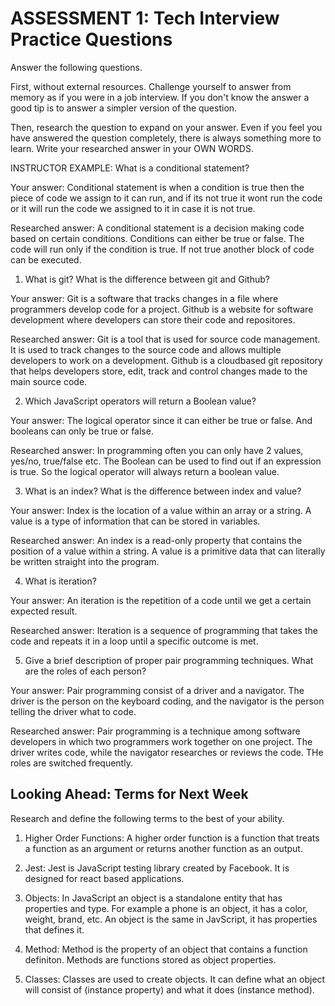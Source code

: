 # ASSESSMENT 1: Tech Interview Practice Questions

Answer the following questions.

First, without external resources. Challenge yourself to answer from memory as if you were in a job interview. If you don't know the answer a good tip is to answer a simpler version of the question.

Then, research the question to expand on your answer. Even if you feel you have answered the question completely, there is always something more to learn. Write your researched answer in your OWN WORDS.

INSTRUCTOR EXAMPLE: What is a conditional statement?

Your answer: Conditional statement is when a condition is true then the piece of code we assign to it can run, and if its not true it wont run the code or it will run the code we assigned to it in case it is not true. 

Researched answer: A conditional statement is a decision making code based on certain conditions. Conditions can either be true or false. The code will run only if the condition is true. If not true another block of code can be executed.

1. What is git? What is the difference between git and Github?

Your answer: Git is a software that tracks changes in a file where programmers develop code for a project. 
Github is a website for software development where developers can store their code and repositores. 

Researched answer: Git is a tool that is used for source code management. It is used to track changes to the source code and allows multiple developers to work on a development. 
Github is a cloudbased git repository that helps developers store, edit, track and control changes made to the main source code. 

2. Which JavaScript operators will return a Boolean value?

Your answer: The logical operator since it can either be true or false. And booleans can only be true or false. 

Researched answer: In programming often you can only have 2 values, yes/no, true/false etc. The Boolean can be used to find out if an expression is true. So the logical operator will always return a boolean value.

3. What is an index? What is the difference between index and value?

Your answer: Index is the location of a value within an array or a string.
A value is a type of information that can be stored in variables. 

Researched answer: An index is a read-only property that contains the position of a value within a string. 
A value is a primitive data that can literally be written straight into the program.  

4. What is iteration?

Your answer: An iteration is the repetition of a code until we get a certain expected result. 

Researched answer: Iteration is a sequence of programming that takes the code and repeats it in a loop until a specific outcome is met. 

5. Give a brief description of proper pair programming techniques. What are the roles of each person?

Your answer: Pair programming consist of a driver and a navigator. The driver is the person on the keyboard coding, and the navigator is the person telling the driver what to code.

Researched answer: Pair programming is a technique among software developers in which two programmers work together on one project. The driver writes code, while the navigator researches or reviews the code. THe roles are switched frequently. 

## Looking Ahead: Terms for Next Week

Research and define the following terms to the best of your ability.

1. Higher Order Functions:
A higher order function is a function that treats a function as an argument or returns another function as an output.

2. Jest:
Jest is JavaScript testing library created by Facebook. It is designed for react based applications. 

3. Objects:
In JavaScript an object is a standalone entity that has properties and type. For example a phone is an object, it has a color, weight, brand,  etc. An object is the same in JavScript, it has properties that defines it.

4. Method:
 Method is the property of an object that contains a function definiton. Methods are functions stored as object properties.

5. Classes:
Classes are used to create objects. It can define what an object will consist of (instance property) and what it does (instance method).